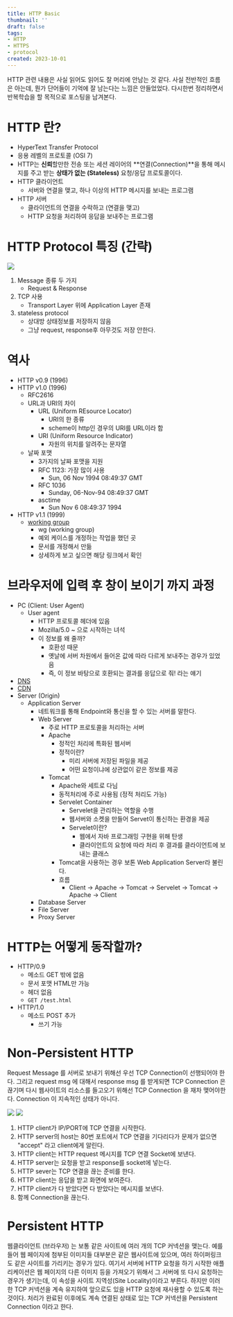 ```yaml
---
title: HTTP Basic
thumbnail: ''
draft: false
tags:
- HTTP
- HTTPS
- protocol
created: 2023-10-01
---
```


HTTP 관련 내용은 사실 읽어도 읽어도 잘 머리에 안남는 것 같다. 사실 전반적인 흐름은 아는데, 뭔가 단어들이 기억에 잘 남는다는 느낌은 안들었었다. 다시한번 정리하면서 반복학습을 할 목적으로 포스팅을 남겨본다.

# HTTP 란?

* HyperText Transfer Protocol
* 응용 레벨의 프로토콜 (OSI 7)
* HTTP는 **신뢰**할만한 전송 또는 세션 레이어의 \*\*연결(Connection)\*\*을 통해 메시지를 주고 받는 **상태가 없는 (Stateless)** 요청/응답 프로토콜이다.
* HTTP 클라이언트
  * 서버와 연결을 맺고, 하나 이상의 HTTP 메시지를 보내는 프로그램
* HTTP 서버
  * 클라이언트의 연결을 수락하고 (연결을 맺고)
  * HTTP 요청을 처리하여 응답을 보내주는 프로그램

# HTTP Protocol 특징 (간략)

![](Pasted%20image%2020231004130726.png)

1. Message 종류 두 가지
   * Request & Response
1. TCP 사용
   * Transport Layer 위에 Application Layer 존재
1. stateless protocol
   * 상대방 상태정보를 저장하지 않음
   * 그냥 request, response후 아무것도 저장 안한다.

# 역사

* HTTP v0.9 (1996)
* HTTP v1.0 (1996)
  * RFC2616
  * URL과 URI의 차이
    * URL (Uniform REsource Locator)
      * URI의 한 종류
      * scheme이 http인 경우의 URI를 URL이라 함
    * URI (Uniform Resource Indicator)
      * 자원의 위치를 알려주는 문자열
  * 날짜 포맷
    * 3가지의 날짜 포맷을 지원
    * RFC 1123: 가장 많이 사용
      * Sun, 06 Nov 1994 08:49:37 GMT
    * RFC 1036
      * Sunday, 06-Nov-94 08:49:37 GMT
    * asctime
      * Sun Nov  6 08:49:37 1994
* HTTP v1.1 (1999)
  * [working group](http://httpwg.org)
    * wg (working group)
    * 예외 케이스를 개정하는 작업을 했던 곳
    * 문서를 개정해서 만듦
    * 상세하게 보고 싶으면 해당 링크에서 확인

# 브라우저에 입력 후 창이 보이기 까지 과정

* PC (Client: User Agent)
  * User agent
    * HTTP 프로토콜 헤더에 있음
    * Mozilla/5.0 ~ 으로 시작하는 녀석
    * 이 정보를 왜 줄까?
      * 호환성 때문
      * 옛날에 서버 차원에서 들어온 값에 따라 다르게 보내주는 경우가 있었음
      * 즉, 이 정보 바탕으로 호환되는 결과를 응답으로 줘! 라는 얘기
* [DNS](DNS)
* [CDN](CDN)
* Server (Origin)
  * Application Server
    * 네트워크를 통해 Endpoint와 통신을 할 수 있는 서버를 말한다.
    * Web Server
      * 주로 HTTP 프로토콜을 처리하는 서버
      * Apache
        * 정적인 처리에 특화된 웹서버
        * 정적이란?
          * 미리 서버에 저장된 파일을 제공
          * 어떤 요청이냐에 상관없이 같은 정보를 제공
      * Tomcat
        * Apache와 세트로 다님
        * 동적처리에 주로 사용됨 (정적 처리도 가능)
        * Servelet Container
          * Servelet을 관리하는 역할을 수행
          * 웹서버와 소켓을 만들어 Servet이 통신하는 환경을 제공
          * Servelet이란?
            * 웹에서 자바 프로그래밍 구현을 위해 탄생
            * 클라이언트의 요청에 따라 처리 후 결과를 클라이언트에 보내는 클래스
        * Tomcat을 사용하는 경우 보톤 Web Application Server라 불린다.
        * 흐름
          * Client -> Apache -> Tomcat -> Servelet -> Tomcat -> Apache -> Client
    * Database Server
    * File Server
    * Proxy Server

# HTTP는 어떻게 동작할까?

* HTTP/0.9
  * 메소드 GET 밖에 없음
  * 문서 포맷 HTML만 가능
  * 헤더 없음
  * `GET /test.html`
* HTTP/1.0
  * 메소드 POST 추가
    * 쓰기 가능

# Non-Persistent HTTP

Request Message 를 서버로 보내기 위해선 우선 TCP Connection이 선행되어야 한다. 그리고 request msg 에 대해서 response msg 를 받게되면 TCP Connection 은 끊기며 다시 웹사이트의 리소스를 들고오기 위해선 TCP Connection 을 재차 맺어야한다. Connection 이 지속적인 상태가 아니다.

![](Pasted%20image%2020231004130805.png)
![](Pasted%20image%2020231004131254.png)

1. HTTP client가 IP/PORT에 TCP 연결을 시작한다.
1. HTTP server의 host는 80번 포트에서 TCP 연결을 기다리다가 문제가 없으면 "accept" 라고 client에게 알린다.
1. HTTP client는 HTTP request 메시지를 TCP 연결 Socket에 보낸다.
1. HTTP server는 요청을 받고 response를 socket에 넣는다.
1. HTTP sever는 TCP 연결을 끊는 준비를 한다.
1. HTTP client는 응답을 받고 화면에 보여준다.
1. HTTP client가 다 받았다면 다 받았다는 메시지를 보낸다.
1. 함께 Connection을 끊는다.

# Persistent HTTP

웹클라이언트 (브라우저) 는 보통 같은 사이트에 여러 개의 TCP 커넥션을 맺는다. 예를 들어 웹 페이지에 첨부된 이미지들 대부분은 같은 웹사이트에 있으며, 여러 하이퍼링크도 같은 사이트를 가리키는 경우가 있다. 여기서 서버에 HTTP 요청을 하기 시작한 애플리케이션은 웹 페이지의 다른 이미지 등을 가져오기 위해서 그 서버에 또 다시 요청하는 경우가 생기는데, 이 속성을 사이트 지역성(Site Locality)이라고 부른다. 하지만 이러한 TCP 커넥션을 계속 유지하여 앞으로도 있을 HTTP 요청에 재사용할 수 있도록 하는 것이다. 처리가 완료된 이후에도 계속 연결된 상태로 있는 TCP 커넥션을 Persistent Connection 이라고 한다.
